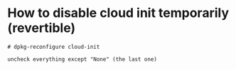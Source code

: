 
# How to disable cloud init temporarily (revertible)

```
# dpkg-reconfigure cloud-init

uncheck everything except "None" (the last one)
```

